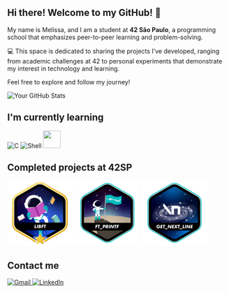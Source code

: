 ## Hi there! Welcome to my GitHub! 👋

My name is Melissa, and I am a student at **42 São Paulo**, a programming school that emphasizes peer-to-peer learning and problem-solving.

💻 This space is dedicated to sharing the projects I’ve developed, ranging from academic challenges at 42 to personal experiments that demonstrate my interest in technology and learning.

Feel free to explore and follow my journey!

![Your GitHub Stats](https://github-readme-stats.vercel.app/api?username=meandrad&show_icons=true&theme=github)

## I'm currently learning

![C](https://img.icons8.com/fluency/48/000000/c-programming.png)
![Shell](https://img.icons8.com/fluency/48/000000/console.png)
<img src="https://cdn.jsdelivr.net/gh/devicons/devicon/icons/linux/linux-original.svg" width="40" height="40" />

## Completed projects at 42SP

[![Libft](./badges/libftm.png)](https://github.com/meandrad/libft)
[![Printf](./badges/ft_printfe.png)](https://github.com/meandrad/ft_printf)
[![get_next_line](./badges/get_next_linee.png)](https://github.com/meandrad/get_next_line)

## Contact me
<a href="mailto:memejaragua@gmail.com">
  <img src="https://img.icons8.com/color/48/000000/gmail-new.png" alt="Gmail" width="48" height="48" />
</a>
<a href="https://www.linkedin.com/in/melissa-garcia-85130b307/" target="_blank">
  <img src="https://img.icons8.com/color/48/000000/linkedin.png" alt="LinkedIn" width="48" height="48" />
</a>



